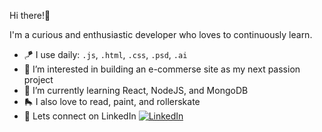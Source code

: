 Hi there!👋

I'm a curious and enthusiastic developer who loves to continuously learn.

- 🪁 I use daily: `.js`, `.html`, `.css`, `.psd`, `.ai`
- 🩵 I’m interested in building an e-commerse site as my next passion project 
- 🌱 I’m currently learning React, NodeJS, and MongoDB
- 🛼 I also love to read, paint, and rollerskate
- 💬 Lets connect on LinkedIn [![LinkedIn](https://img.shields.io/badge/LinkedIn-YourName-blue?style=flat&logo=linkedin&logoColor=white)]((https://www.linkedin.com/in/juliawalton/))

<!---
JuliaWalton/JuliaWalton is a ✨ special ✨ repository because its `README.md` (this file) appears on your GitHub profile.
You can click the Preview link to take a look at your changes.
--->
